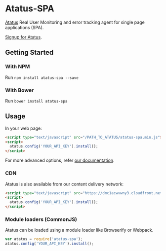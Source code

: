 # Atatus-SPA

[Atatus](https://www.atatus.com) Real User Monitoring and error tracking agent for single page applications (SPA).

[Signup for Atatus](https://www.atatus.com/signup).

## Getting Started

### With NPM

Run `npm install atatus-spa --save`

### With Bower

Run `bower install atatus-spa`

## Usage

In your web page:

```html
<script type="text/javascript" src="/PATH_TO_ATATUS/atatus-spa.min.js"></script>
<script>
  atatus.config('YOUR_API_KEY').install();
</script>
```

For more advanced options, refer [our documentation](https://www.atatus.com/docs).


### CDN

Atatus is also available from our content delivery network:

```html
<script type="text/javascript" src="https://dmc1acwvwny3.cloudfront.net/atatus-spa.js"></script>
<script>
  atatus.config('YOUR_API_KEY').install();
</script>
```

### Module loaders (CommonJS)

Atatus can be loaded using a module loader like Browserify or Webpack.

```javascript
var atatus = require('atatus-spa');
atatus.config('YOUR_API_KEY').install();
```

